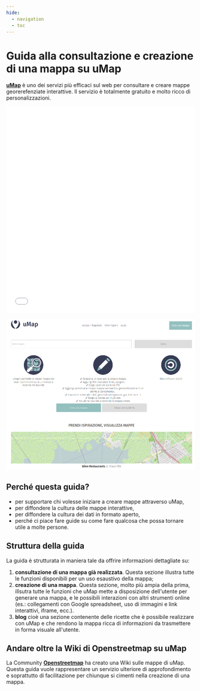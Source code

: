```yaml
---
hide:
  - navigation
  - toc
---
```


# Guida alla consultazione e creazione di una mappa su uMap

[**uMap**](https://umap.openstreetmap.fr/it/) è uno dei servizi più efficaci sul web per consultare e creare mappe georerefenziate interattive.
Il servizio è totalmente gratuito e molto ricco di personalizzazioni.

<iframe width="100%" height="550px" frameborder="0" allowfullscreen allow="geolocation" src="//umap.openstreetmap.fr/it/map/fontanelle-acqua-potabile-comune-di-palermo-2019_357965?scaleControl=false&miniMap=false&scrollWheelZoom=false&zoomControl=true&editMode=disabled&moreControl=true&searchControl=null&tilelayersControl=null&embedControl=null&datalayersControl=true&onLoadPanel=undefined&captionBar=false&captionMenus=true"></iframe><p>

![](https://raw.githubusercontent.com/opendatasicilia/guida-umap/main/docs/img/umap-homepage.PNG)

## Perché questa guida?

* per supportare chi volesse iniziare a creare mappe attraverso uMap,
* per diffondere la cultura delle mappe interattive,
* per diffondere la cultura dei dati in formato aperto,
* perché ci piace fare guide su come fare qualcosa che possa tornare utile a molte persone.

## Struttura della guida

La guida è strutturata in maniera tale da offrire informazioni dettagliate su:

  1. **consultazione di una mappa già realizzata**. Questa sezione illustra tutte le funzioni disponibili per un uso esaustivo della mappa;
  2. **creazione di una mappa**. Questa sezione, molto più ampia della prima, illsutra tutte le funzioni che uMap mette a disposizione dell'utente per generare una mappa, e le possibili interazioni con altri strumenti online (es.: collegamenti con Google spreadsheet, uso di immagini e link interattivi, iframe, ecc.).
  3. **blog** cioè una sezione contenente delle ricette che è possibile realizzare con uMap e che rendono la mappa ricca di informazioni da trasmettere in forma visuale all'utente.

## Andare oltre la Wiki di Openstreetmap su uMap

La Community [**Openstreetmap**](https://wiki.openstreetmap.org/wiki/IT:UMap/Guide) ha creato una Wiki sulle mappe di uMap. Questa guida vuole rappresentare un servizio ulteriore di approfondimento e soprattutto di facilitazione per chiunque si cimenti nella creazione di una mappa.
